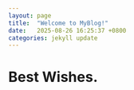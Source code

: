 ```yaml
---
layout: page
title:  "Welcome to MyBlog!"
date:   2025-08-26 16:25:37 +0800
categories: jekyll update
---
```

# Best Wishes.

